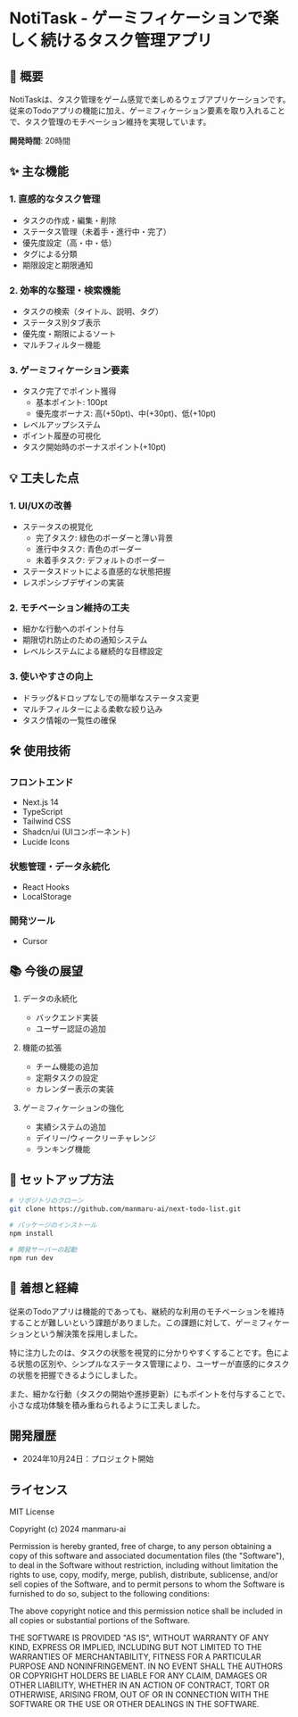 # NotiTask - ゲーミフィケーションで楽しく続けるタスク管理アプリ

## 📝 概要

NotiTaskは、タスク管理をゲーム感覚で楽しめるウェブアプリケーションです。従来のTodoアプリの機能に加え、ゲーミフィケーション要素を取り入れることで、タスク管理のモチベーション維持を実現しています。

**開発時間**: 20時間

## ✨ 主な機能

### 1. 直感的なタスク管理
- タスクの作成・編集・削除
- ステータス管理（未着手・進行中・完了）
- 優先度設定（高・中・低）
- タグによる分類
- 期限設定と期限通知

### 2. 効率的な整理・検索機能
- タスクの検索（タイトル、説明、タグ）
- ステータス別タブ表示
- 優先度・期限によるソート
- マルチフィルター機能

### 3. ゲーミフィケーション要素
- タスク完了でポイント獲得
  - 基本ポイント: 100pt
  - 優先度ボーナス: 高(+50pt)、中(+30pt)、低(+10pt)
- レベルアップシステム
- ポイント履歴の可視化
- タスク開始時のボーナスポイント(+10pt)

## 💡 工夫した点

### 1. UI/UXの改善
- ステータスの視覚化
  - 完了タスク: 緑色のボーダーと薄い背景
  - 進行中タスク: 青色のボーダー
  - 未着手タスク: デフォルトのボーダー
- ステータスドットによる直感的な状態把握
- レスポンシブデザインの実装

### 2. モチベーション維持の工夫
- 細かな行動へのポイント付与
- 期限切れ防止のための通知システム
- レベルシステムによる継続的な目標設定

### 3. 使いやすさの向上
- ドラッグ&ドロップなしでの簡単なステータス変更
- マルチフィルターによる柔軟な絞り込み
- タスク情報の一覧性の確保

## 🛠️ 使用技術

### フロントエンド
- Next.js 14
- TypeScript
- Tailwind CSS
- Shadcn/ui (UIコンポーネント)
- Lucide Icons

### 状態管理・データ永続化
- React Hooks
- LocalStorage

### 開発ツール
- Cursor

## 📚 今後の展望

1. データの永続化
   - バックエンド実装
   - ユーザー認証の追加

2. 機能の拡張
   - チーム機能の追加
   - 定期タスクの設定
   - カレンダー表示の実装

3. ゲーミフィケーションの強化
   - 実績システムの追加
   - デイリー/ウィークリーチャレンジ
   - ランキング機能

## 🚀 セットアップ方法

```bash
# リポジトリのクローン
git clone https://github.com/manmaru-ai/next-todo-list.git

# パッケージのインストール
npm install

# 開発サーバーの起動
npm run dev
```

## 💭 着想と経緯

従来のTodoアプリは機能的であっても、継続的な利用のモチベーションを維持することが難しいという課題がありました。この課題に対して、ゲーミフィケーションという解決策を採用しました。

特に注力したのは、タスクの状態を視覚的に分かりやすくすることです。色による状態の区別や、シンプルなステータス管理により、ユーザーが直感的にタスクの状態を把握できるようにしました。

また、細かな行動（タスクの開始や進捗更新）にもポイントを付与することで、小さな成功体験を積み重ねられるように工夫しました。

## 開発履歴

- 2024年10月24日：プロジェクト開始

## ライセンス

MIT License

Copyright (c) 2024 manmaru-ai

Permission is hereby granted, free of charge, to any person obtaining a copy
of this software and associated documentation files (the "Software"), to deal
in the Software without restriction, including without limitation the rights
to use, copy, modify, merge, publish, distribute, sublicense, and/or sell
copies of the Software, and to permit persons to whom the Software is
furnished to do so, subject to the following conditions:

The above copyright notice and this permission notice shall be included in all
copies or substantial portions of the Software.

THE SOFTWARE IS PROVIDED "AS IS", WITHOUT WARRANTY OF ANY KIND, EXPRESS OR
IMPLIED, INCLUDING BUT NOT LIMITED TO THE WARRANTIES OF MERCHANTABILITY,
FITNESS FOR A PARTICULAR PURPOSE AND NONINFRINGEMENT. IN NO EVENT SHALL THE
AUTHORS OR COPYRIGHT HOLDERS BE LIABLE FOR ANY CLAIM, DAMAGES OR OTHER
LIABILITY, WHETHER IN AN ACTION OF CONTRACT, TORT OR OTHERWISE, ARISING FROM,
OUT OF OR IN CONNECTION WITH THE SOFTWARE OR THE USE OR OTHER DEALINGS IN THE
SOFTWARE.
